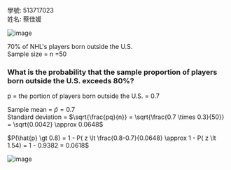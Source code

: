 
學號: 513717023  
姓名: 蔡佳媛

![image](https://github.com/user-attachments/assets/49dd5244-488b-44bb-a5fb-2c75a8c476ec)

70% of NHL's players born outside the U.S.  
Sample size = n =50  

### What is the probability that the sample proportion of players born outside the U.S. exceeds 80%?

p = the portion of players born outside the U.S. = 0.7  

Sample mean = $\hat{p} = 0.7$  
Standard deviation = $\sqrt{\frac{pq}{n}} = \sqrt{\frac{0.7 \times 0.3}{50}} = \sqrt{0.0042} \approx 0.0648$  

$P(\hat{p} \gt 0.8) = 1 - P( z \lt \frac{0.8-0.7}{0.0648} \approx 1 - P( z \lt 1.54) = 1 - 0.9382 = 0.0618$

![image](https://github.com/user-attachments/assets/9642b530-9c1d-4ee0-b7b4-99045ae4c0c7)
